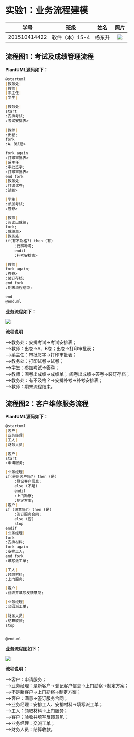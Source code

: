 # 实验1：业务流程建模
|学号|班级|姓名|照片|  
|:-:|:-:|:-:|:-:|  
|201510414422|软件（本）15-4|杨东升| ![](../ydswinter.jpg)|

## 流程图1：考试及成绩管理流程

**PlantUML源码如下：**
```markdown
@startuml
|教务处|
|教师|
|系主任|
|学生|

|教务处|
start
:安排考试;
:考试安排表>

|教师|
:出卷;
fork
:A、B试卷>

fork again
:打印审批表>
|系主任|
:审批签字;
:打印审批表>
end fork
|教务处|
:打印试卷;
:试卷>

|学生|
:参加考试;
:答卷>

|教师|
:阅读出成绩;
fork;
:成绩单>
|教务处|
if(有不及格?) then (有)
    :安排补考;
    endif
    :补考安排表>

|教师|
fork again;
:答卷>
:装订存档;
end fork
:期末流程结束;

end
@enduml
```
**业务流程如下：**

![](flow1.png)

**流程说明**

-->教务处：安排考试->考试安排表；  
-->教师：出卷->A、B卷；出卷->打印审批表；  
-->系主任：审批签字->打印审批表；  
-->教务处：打印试卷->试卷；   
-->学生：参加考试->答卷；  
-->教师：阅卷出成绩->成绩单； 阅卷出成绩->答卷->装订存档；   
-->教务处：有不及格？->安排补考->补考安排表；  
-->教师：期末流程结束。  

## 流程图2：客户维修服务流程

**PlantUML源码如下：**

```markdown
@startuml
|客户|
|业务经理|
|工人|
|财务人员|

|客户|
start
:申请服务;

|业务经理|
if(是新客户吗?) then (是)
    :登记客户信息;
    else (不是)
    endif
    :上门勘察;
    :制定方案;
|客户|
if (满意吗?) then (是)
    :签订服务合同;
    else (否)
    stop
endif
|业务经理|
fork
:安排材料;
fork again
:安排工人;
end fork
:填写派工单;

|工人|
:领取材料;
:上门服务;

|客户|
:验收并填写反馈意见;

|业务经理|
:交回派工单;

|财务人员|
:结算收款;
stop


@enduml
```

**业务流程图如下：**

![](flow2.png)

**流程说明：**

-->客户：申请服务；  
-->业务经理：是新客户->登记客户信息->上门勘察->制定方案；  
-->不是新客户->上门勘察->制定方案；  
-->客户：满意->签订服务合同；  
-->业务经理：安排工人、安排材料->填写派工单；  
-->工人：领取材料->上门服务；   
-->客户；验收并填写反馈意见；  
-->业务经理：交派工单；  
-->财务人员：结算收款。  


